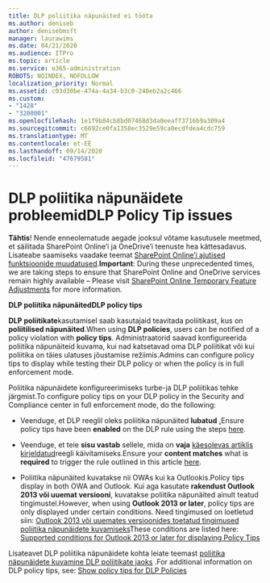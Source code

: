 ```yaml
---
title: DLP poliitika näpunäited ei tööta
ms.author: deniseb
author: denisebmsft
manager: laurawims
ms.date: 04/21/2020
ms.audience: ITPro
ms.topic: article
ms.service: o365-administration
ROBOTS: NOINDEX, NOFOLLOW
localization_priority: Normal
ms.assetid: c03d30be-474a-4a34-b3c0-240eb2a2c466
ms.custom:
- "1428"
- "3200001"
ms.openlocfilehash: 1e1f9b84cb8bd07468d3da0eeaff3716b9a309a4
ms.sourcegitcommit: c6692ce0fa1358ec3529e59ca0ecdfdea4cdc759
ms.translationtype: MT
ms.contentlocale: et-EE
ms.lasthandoff: 09/14/2020
ms.locfileid: "47679581"
---
```

# <a name="dlp-policy-tip-issues"></a><span data-ttu-id="29069-102">DLP poliitika näpunäidete probleemid</span><span class="sxs-lookup"><span data-stu-id="29069-102">DLP Policy Tip issues</span></span>

<span data-ttu-id="29069-103">**Tähtis**! Nende enneolematude aegade jooksul võtame kasutusele meetmed, et säilitada SharePoint Online’i ja OneDrive’i teenuste hea kättesadavus. Lisateabe saamiseks vaadake teemat [SharePoint Online’i ajutised funktsioonide muudatused](https://aka.ms/ODSPAdjustments).</span><span class="sxs-lookup"><span data-stu-id="29069-103">**Important**: During these unprecedented times, we are taking steps to ensure that SharePoint Online and OneDrive services remain highly available – Please visit [SharePoint Online Temporary Feature Adjustments](https://aka.ms/ODSPAdjustments) for more information.</span></span>

<span data-ttu-id="29069-104">**DLP poliitika näpunäited**</span><span class="sxs-lookup"><span data-stu-id="29069-104">**DLP policy tips**</span></span>

<span data-ttu-id="29069-105">**DLP poliitikate**kasutamisel saab kasutajaid teavitada poliitikast, kus on **poliitilised näpunäited**.</span><span class="sxs-lookup"><span data-stu-id="29069-105">When using **DLP policies**, users can be notified of a policy violation with **policy tips**.</span></span> <span data-ttu-id="29069-106">Administraatorid saavad konfigureerida poliitika näpunäiteid kuvama, kui nad katsetavad oma DLP poliitikat või kui poliitika on täies ulatuses jõustamise režiimis.</span><span class="sxs-lookup"><span data-stu-id="29069-106">Admins can configure policy tips to display while testing their DLP policy or when the policy is in full enforcement mode.</span></span>
  
<span data-ttu-id="29069-107">Poliitika näpunäidete konfigureerimiseks turbe-ja DLP poliitikas tehke järgmist.</span><span class="sxs-lookup"><span data-stu-id="29069-107">To configure policy tips on your DLP policy in the Security and Compliance center in full enforcement mode, do the following:</span></span>
  
- <span data-ttu-id="29069-108">Veenduge, et DLP reeglil oleks poliitika näpunäited **lubatud** [.](https://docs.microsoft.com/microsoft-365/compliance/use-notifications-and-policy-tips)</span><span class="sxs-lookup"><span data-stu-id="29069-108">Ensure policy tips have been **enabled** on the DLP rule using the steps [here](https://docs.microsoft.com/microsoft-365/compliance/use-notifications-and-policy-tips).</span></span>

- <span data-ttu-id="29069-109">Veenduge, et teie **sisu vastab** sellele, mida on **vaja** [käesolevas artiklis kirjeldatud](https://docs.microsoft.com/microsoft-365/compliance/sensitive-information-type-entity-definitions)reegli käivitamiseks.</span><span class="sxs-lookup"><span data-stu-id="29069-109">Ensure your **content matches** what is **required** to trigger the rule outlined in this article [here](https://docs.microsoft.com/microsoft-365/compliance/sensitive-information-type-entity-definitions).</span></span>

- <span data-ttu-id="29069-110">Poliitika näpunäited kuvatakse nii OWAs kui ka Outlookis.</span><span class="sxs-lookup"><span data-stu-id="29069-110">Policy tips display in both OWA and Outlook.</span></span> <span data-ttu-id="29069-111">Kui aga kasutate **rakendust Outlook 2013 või uuemat versiooni**, kuvatakse poliitika näpunäited ainult teatud tingimustel.</span><span class="sxs-lookup"><span data-stu-id="29069-111">However, when using **Outlook 2013 or later**, policy tips are only displayed under certain conditions.</span></span> <span data-ttu-id="29069-112">Need tingimused on loetletud siin: [Outlook 2013 või uuemates versioonides toetatud tingimused poliitika näpunäidete kuvamiseks](https://docs.microsoft.com/microsoft-365/compliance/use-notifications-and-policy-tips)</span><span class="sxs-lookup"><span data-stu-id="29069-112">These conditions are listed here: [Supported conditions for Outlook 2013 or later for displaying Policy Tips](https://docs.microsoft.com/microsoft-365/compliance/use-notifications-and-policy-tips)</span></span>

<span data-ttu-id="29069-113">Lisateavet DLP poliitika näpunäidete kohta leiate teemast [poliitika näpunäidete kuvamine DLP poliitikate jaoks](https://docs.microsoft.com/microsoft-365/compliance/use-notifications-and-policy-tips) .</span><span class="sxs-lookup"><span data-stu-id="29069-113">For additional information on DLP policy tips, see: [Show policy tips for DLP Policies](https://docs.microsoft.com/microsoft-365/compliance/use-notifications-and-policy-tips)</span></span>
  